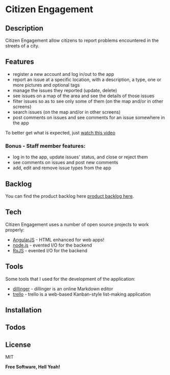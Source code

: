 # Citizen Engagement

## Description
Citizen Engagement allow citizens to report problems encountered in the streets of a city.
## Features
- register a new account and log in/out to the app
- report an issue at a specific location, with a description, a type, one or more pictures and optional tags
- manage the issues they reported (update, delete)
- see issues on a map of the area and see the details of those issues
- filter issues so as to see only some of them (on the map and/or in other screens)
- search issues (on the map and/or in other screens)
- post comments on issues and see comments for an issue somewhere in the app

To better get what is expected, just [watch this video](https://www.youtube.com/watch?v=wki0t178x2k&feature=youtu.be)
### Bonus - Staff member features:
- log in to the app, update issues' status, and close or reject them
- see comments on issues and post new comments
- add, edit and remove issue types from the app
## Backlog
You can find the product backlog here [product backlog here](https://trello.com/b/6NTQyCYT/citizen-engagement).
## Tech
Citizen Engagement uses a number of open source projects to work properly:
* [AngularJS] - HTML enhanced for web apps!
* [node.js] - evented I/O for the backend
* [RxJS] - evented I/O for the backend
## Tools
Some tools that I used for the development of the application:
* [dillinger] - dillinger is an online Markdown editor
* [trello] - trello is a web-based Kanban-style list-making application
## Installation
## Todos
License
----
MIT

**Free Software, Hell Yeah!**

   [git-repo-url]: <https://github.com/mofobo/citizen-engagement>
   [node.js]: <http://nodejs.org>
   [AngularJS]: <http://angularjs.org>
   [RxJS]: <https://rxjs-dev.firebaseapp.com>
   [dillinger]:  <https://dillinger.io/>
   [trello]:  <https://trello.com/>
